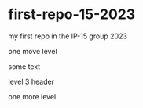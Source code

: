 # first-repo-15-2023

my first repo in the IP-15 group 2023

one move level

some text

level 3 header

one more level